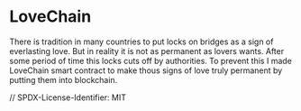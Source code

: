 # LoveChain
There is tradition in many countries to put locks on bridges as a sign of everlasting love.
But in reality it is not as permanent as lovers wants. After some period of time this locks cuts off by authorities.
To prevent this I made LoveChain smart contract to make thous signs of love truly permanent by putting them into blockchain.


// SPDX-License-Identifier: MIT
